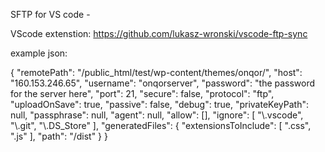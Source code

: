 

SFTP for VS code -
 
VScode extenstion: https://github.com/lukasz-wronski/vscode-ftp-sync

example json: 


{
    "remotePath": "/public_html/test/wp-content/themes/onqor/",
    "host": "160.153.246.65",
    "username": "onqorserver",
    "password": "the password for the server here",
    "port": 21,
    "secure": false,
    "protocol": "ftp",
    "uploadOnSave": true,
    "passive": false,
    "debug": true,
    "privateKeyPath": null,
    "passphrase": null,
    "agent": null,
    "allow": [],
    "ignore": [
        "\\.vscode",
        "\\.git",
        "\\.DS_Store"
    ],
    "generatedFiles": {
        "extensionsToInclude": [
            ".css", ".js"
        ],
        "path": "/dist"
    }
}
